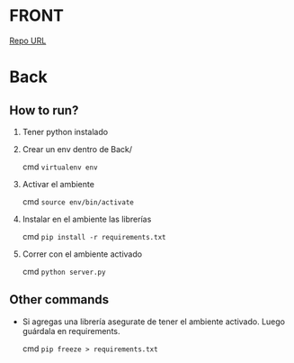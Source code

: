 # FRONT
[Repo URL](https://github.com/ArmandoDLaRosa/my-app)
# Back

## How to run?
1) Tener python instalado
2) Crear un env dentro de Back/
   
   cmd `virtualenv env`
3) Activar el ambiente 
   
   cmd `source env/bin/activate`
4) Instalar en el ambiente las librerías
   
   cmd `pip install -r requirements.txt`
5) Correr con el ambiente activado
   
    cmd `python server.py`

## Other commands
* Si agregas una librería asegurate de tener
  el ambiente activado. Luego guárdala en requirements.

  cmd `pip freeze > requirements.txt`
